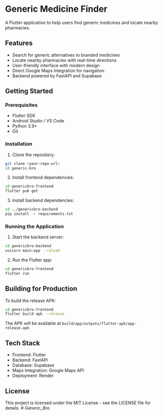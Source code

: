# Generic Medicine Finder

A Flutter application to help users find generic medicines and locate nearby pharmacies.

## Features

- Search for generic alternatives to branded medicines
- Locate nearby pharmacies with real-time directions
- User-friendly interface with modern design
- Direct Google Maps integration for navigation
- Backend powered by FastAPI and Supabase

## Getting Started

### Prerequisites

- Flutter SDK
- Android Studio / VS Code
- Python 3.9+
- Git

### Installation

1. Clone the repository:
```bash
git clone <your-repo-url>
cd generic-bro
```

2. Install frontend dependencies:
```bash
cd genericbro-frontend
flutter pub get
```

3. Install backend dependencies:
```bash
cd ../genericbro-backend
pip install -r requirements.txt
```

### Running the Application

1. Start the backend server:
```bash
cd genericbro-backend
uvicorn main:app --reload
```

2. Run the Flutter app:
```bash
cd genericbro-frontend
flutter run
```

## Building for Production

To build the release APK:
```bash
cd genericbro-frontend
flutter build apk --release
```

The APK will be available at `build/app/outputs/flutter-apk/app-release.apk`

## Tech Stack

- Frontend: Flutter
- Backend: FastAPI
- Database: Supabase
- Maps Integration: Google Maps API
- Deployment: Render

## License

This project is licensed under the MIT License - see the LICENSE file for details. # Generic_Bro
